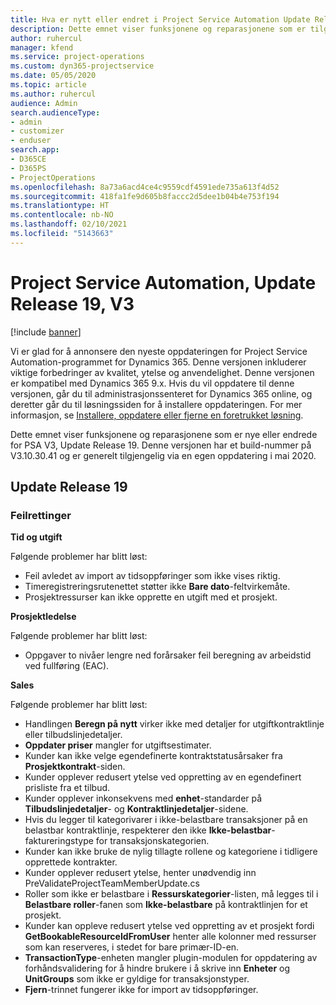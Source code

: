 ```yaml
---
title: Hva er nytt eller endret i Project Service Automation Update Release 19, V3
description: Dette emnet viser funksjonene og reparasjonene som er tilgjengelig i Project Service Automation Update Release 19, V3.
author: ruhercul
manager: kfend
ms.service: project-operations
ms.custom: dyn365-projectservice
ms.date: 05/05/2020
ms.topic: article
ms.author: ruhercul
audience: Admin
search.audienceType:
- admin
- customizer
- enduser
search.app:
- D365CE
- D365PS
- ProjectOperations
ms.openlocfilehash: 8a73a6acd4ce4c9559cdf4591ede735a613f4d52
ms.sourcegitcommit: 418fa1fe9d605b8faccc2d5dee1b04b4e753f194
ms.translationtype: HT
ms.contentlocale: nb-NO
ms.lasthandoff: 02/10/2021
ms.locfileid: "5143663"
---
```

# <a name="project-service-automation-update-release-19-v3"></a>Project Service Automation, Update Release 19, V3

[!include [banner](../includes/psa-now-project-operations.md)]

Vi er glad for å annonsere den nyeste oppdateringen for Project Service Automation-programmet for Dynamics 365. Denne versjonen inkluderer viktige forbedringer av kvalitet, ytelse og anvendelighet. Denne versjonen er kompatibel med Dynamics 365 9.x. Hvis du vil oppdatere til denne versjonen, går du til administrasjonssenteret for Dynamics 365 online, og deretter går du til løsningssiden for å installere oppdateringen. For mer informasjon, se [Installere, oppdatere eller fjerne en foretrukket løsning](https://docs.microsoft.com/power-platform/admin/install-remove-preferred-solution).

Dette emnet viser funksjonene og reparasjonene som er nye eller endrede for PSA V3, Update Release 19. Denne versjonen har et build-nummer på V3.10.30.41 og er generelt tilgjengelig via en egen oppdatering i mai 2020.

## <a name="update-release-19"></a>Update Release 19

### <a name="bug-fixes"></a>Feilrettinger

**Tid og utgift**

Følgende problemer har blitt løst: 

- Feil avledet av import av tidsoppføringer som ikke vises riktig.
- Timeregistreringsrutenettet støtter ikke **Bare dato**-feltvirkemåte.
- Prosjektressurser kan ikke opprette en utgift med et prosjekt.

**Prosjektledelse**

Følgende problemer har blitt løst: 

-  Oppgaver to nivåer lengre ned forårsaker feil beregning av arbeidstid ved fullføring (EAC).

**Sales**

Følgende problemer har blitt løst: 

- Handlingen **Beregn på nytt** virker ikke med detaljer for utgiftkontraktlinje eller tilbudslinjedetaljer.
- **Oppdater priser** mangler for utgiftsestimater.
-  Kunder kan ikke velge egendefinerte kontraktstatusårsaker fra **Prosjektkontrakt**-siden.
- Kunder opplever redusert ytelse ved oppretting av en egendefinert prisliste fra et tilbud.
- Kunder opplever inkonsekvens med **enhet**-standarder på **Tilbudslinjedetaljer**- og **Kontraktlinjedetaljer**-sidene.
- Hvis du legger til kategorivarer i ikke-belastbare transaksjoner på en belastbar kontraktlinje, respekterer den ikke **Ikke-belastbar**-faktureringstype for transaksjonskategorien.
- Kunder kan ikke bruke de nylig tillagte rollene og kategoriene i tidligere opprettede kontrakter.
- Kunder opplever redusert ytelse, henter unødvendig inn PreValidateProjectTeamMemberUpdate.cs
- Roller som ikke er belastbare i **Ressurskategorier**-listen, må legges til i **Belastbare roller**-fanen som **Ikke-belastbare** på kontraktlinjen for et prosjekt.
- Kunder kan oppleve redusert ytelse ved oppretting av et prosjekt fordi **GetBookableResourceIdFromUser** henter alle kolonner med ressurser som kan reserveres, i stedet for bare primær-ID-en.
- **TransactionType**-enheten mangler plugin-modulen for oppdatering av forhåndsvalidering for å hindre brukere i å skrive inn **Enheter** og **UnitGroups** som ikke er gyldige for transaksjonstyper.
- **Fjern**-trinnet fungerer ikke for import av tidsoppføringer.
